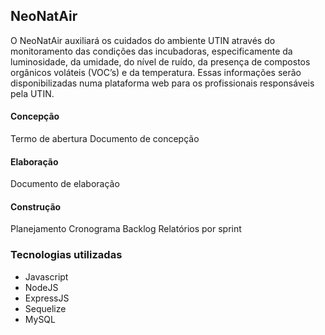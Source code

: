 ## NeoNatAir
O NeoNatAir auxiliará os cuidados do ambiente UTIN através do monitoramento das condições das incubadoras, especificamente da luminosidade, da umidade, do nível de ruído, da presença de compostos orgânicos voláteis (VOC’s) e da temperatura. Essas informações serão disponibilizadas numa plataforma web para os profissionais responsáveis pela UTIN.

#### Concepção
Termo de abertura
Documento de concepção

#### Elaboração
Documento de elaboração

#### Construção
Planejamento
Cronograma
Backlog
Relatórios por sprint

### Tecnologias utilizadas
* Javascript
* NodeJS
* ExpressJS
* Sequelize
* MySQL
